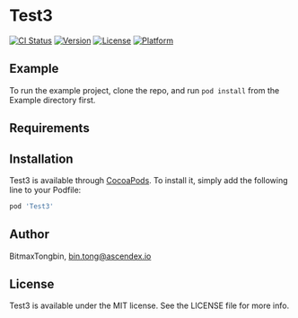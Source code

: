# Test3

[![CI Status](https://img.shields.io/travis/BitmaxTongbin/Test3.svg?style=flat)](https://travis-ci.org/BitmaxTongbin/Test3)
[![Version](https://img.shields.io/cocoapods/v/Test3.svg?style=flat)](https://cocoapods.org/pods/Test3)
[![License](https://img.shields.io/cocoapods/l/Test3.svg?style=flat)](https://cocoapods.org/pods/Test3)
[![Platform](https://img.shields.io/cocoapods/p/Test3.svg?style=flat)](https://cocoapods.org/pods/Test3)

## Example

To run the example project, clone the repo, and run `pod install` from the Example directory first.

## Requirements

## Installation

Test3 is available through [CocoaPods](https://cocoapods.org). To install
it, simply add the following line to your Podfile:

```ruby
pod 'Test3'
```

## Author

BitmaxTongbin, bin.tong@ascendex.io

## License

Test3 is available under the MIT license. See the LICENSE file for more info.
